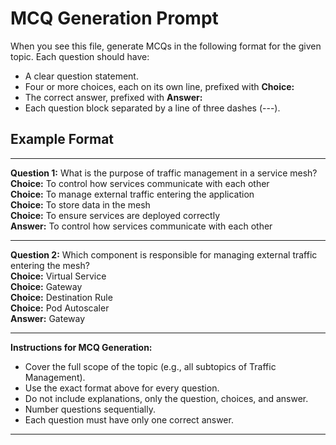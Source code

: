 # MCQ Generation Prompt

When you see this file, generate MCQs in the following format for the given topic. Each question should have:

- A clear question statement.
- Four or more choices, each on its own line, prefixed with **Choice:**
- The correct answer, prefixed with **Answer:**
- Each question block separated by a line of three dashes (---).

## Example Format

---

**Question 1:** What is the purpose of traffic management in a service mesh?  
**Choice:** To control how services communicate with each other  
**Choice:** To manage external traffic entering the application  
**Choice:** To store data in the mesh  
**Choice:** To ensure services are deployed correctly  
**Answer:** To control how services communicate with each other  

---

**Question 2:** Which component is responsible for managing external traffic entering the mesh?  
**Choice:** Virtual Service  
**Choice:** Gateway  
**Choice:** Destination Rule  
**Choice:** Pod Autoscaler  
**Answer:** Gateway  

---

**Instructions for MCQ Generation:**
- Cover the full scope of the topic (e.g., all subtopics of Traffic Management).
- Use the exact format above for every question.
- Do not include explanations, only the question, choices, and answer.
- Number questions sequentially.
- Each question must have only one correct answer.

---
